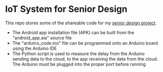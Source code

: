 # IoT System for Senior Design
This repo stores some of the shareable code for my [senior design project](https://ecesd.engr.uconn.edu/ecesd2013/).

- The Android app installation file (APK) can be built from the "android_app.aia" source file
- The "arduino_code.ino" file can be programmed onto an Arduino board using the Arduino IDE
- The Python script is used to measure the delay from the Arduino sending data to the cloud, to the app receiving the data from the cloud. The Arduino must be plugged into the proper port before running
